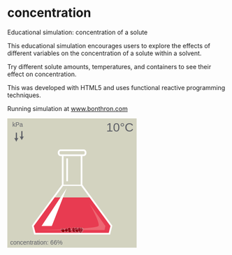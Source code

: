 # concentration
Educational simulation: concentration of a solute

This educational simulation encourages users to explore the effects of different variables on the concentration of a solute within a solvent.

Try different solute amounts, temperatures, and containers to see their effect on concentration.

This was developed with HTML5 and uses functional reactive programming techniques.

Running simulation at <a href="http://www.bonthron.com">www.bonthron.com</a>

<img src="thumb.png" />

